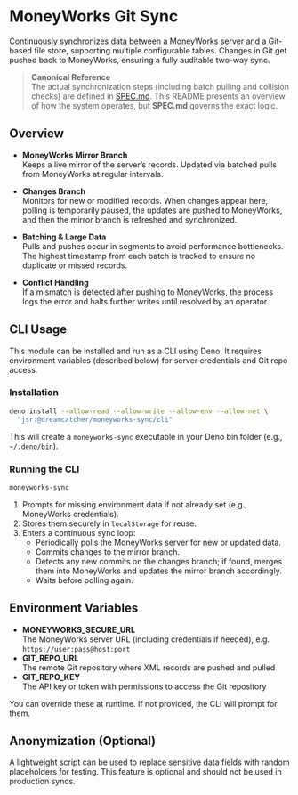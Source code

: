 # MoneyWorks Git Sync

Continuously synchronizes data between a MoneyWorks server and a Git-based file
store, supporting multiple configurable tables. Changes in Git get pushed back
to MoneyWorks, ensuring a fully auditable two-way sync.

> **Canonical Reference**\
> The actual synchronization steps (including batch pulling and collision
> checks) are defined in [SPEC.md](./SPEC.md). This README presents an overview
> of how the system operates, but **SPEC.md** governs the exact logic.

## Overview

- **MoneyWorks Mirror Branch**\
  Keeps a live mirror of the server’s records. Updated via batched pulls from
  MoneyWorks at regular intervals.

- **Changes Branch**\
  Monitors for new or modified records. When changes appear here, polling is
  temporarily paused, the updates are pushed to MoneyWorks, and then the mirror
  branch is refreshed and synchronized.

- **Batching & Large Data**\
  Pulls and pushes occur in segments to avoid performance bottlenecks. The
  highest timestamp from each batch is tracked to ensure no duplicate or missed
  records.

- **Conflict Handling**\
  If a mismatch is detected after pushing to MoneyWorks, the process logs the
  error and halts further writes until resolved by an operator.

## CLI Usage

This module can be installed and run as a CLI using Deno. It requires
environment variables (described below) for server credentials and Git repo
access.

### Installation

```bash
deno install --allow-read --allow-write --allow-env --allow-net \
  "jsr:@dreamcatcher/moneyworks-sync/cli"
```

This will create a `moneyworks-sync` executable in your Deno bin folder (e.g.,
`~/.deno/bin`).

### Running the CLI

```bash
moneyworks-sync
```

1. Prompts for missing environment data if not already set (e.g., MoneyWorks
   credentials).
2. Stores them securely in `localStorage` for reuse.
3. Enters a continuous sync loop:
   - Periodically polls the MoneyWorks server for new or updated data.
   - Commits changes to the mirror branch.
   - Detects any new commits on the changes branch; if found, merges them into
     MoneyWorks and updates the mirror branch accordingly.
   - Waits before polling again.

## Environment Variables

- **MONEYWORKS_SECURE_URL**\
  The MoneyWorks server URL (including credentials if needed), e.g.
  `https://user:pass@host:port`
- **GIT_REPO_URL**\
  The remote Git repository where XML records are pushed and pulled
- **GIT_REPO_KEY**\
  The API key or token with permissions to access the Git repository

You can override these at runtime. If not provided, the CLI will prompt for
them.

## Anonymization (Optional)

A lightweight script can be used to replace sensitive data fields with random
placeholders for testing. This feature is optional and should not be used in
production syncs.
